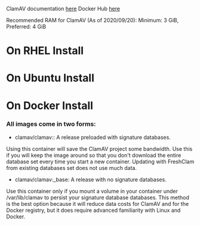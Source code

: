ClamAV documentation [here](https://docs.clamav.net)
Docker Hub [here](https://hub.docker.com/r/clamav/clamav)

Recommended RAM for ClamAV (As of 2020/09/20): Minimum: 3 GiB, Preferred: 4 GiB

# On RHEL Install

# On Ubuntu Install

# On Docker Install

### All images come in two forms:

- clamav/clamav:<version>: A release preloaded with signature databases.

Using this container will save the ClamAV project some bandwidth. Use this if you will keep the image around so that you don't download the entire database set every time you start a new container. Updating with FreshClam from existing databases set does not use much data.

- clamav/clamav:<version>_base: A release with no signature databases.

Use this container only if you mount a volume in your container under /var/lib/clamav to persist your signature database databases. This method is the best option because it will reduce data costs for ClamAV and for the Docker registry, but it does require advanced familiarity with Linux and Docker.
